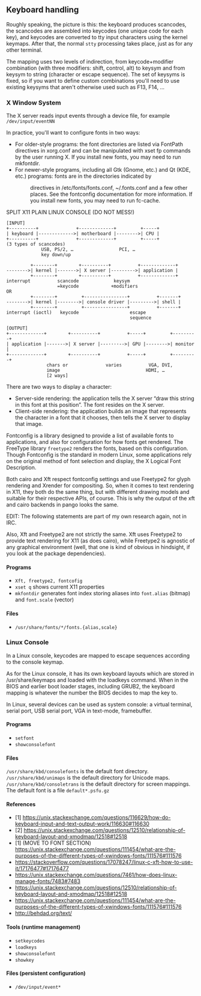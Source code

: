 ## Keyboard handling
Roughly speaking, the picture is this: the keyboard produces scancodes, the scancodes are assembled into keycodes (one unique code for each key), and keycodes are converted to tty input characters using the kernel keymaps. After that, the normal `stty` processing takes place, just as for any other terminal.

The mapping uses two levels of indirection, from keycode+modifier combination (with three modifiers: shift, control, alt) to keysym and from keysym to string (character or escape sequence). The set of keysyms is fixed, so if you want to define custom combinations you'll need to use existing keysyms that aren't otherwise used such as F13, F14, …

### X Window System
The X server reads input events through a device file, for example `/dev/input/eventNN`

In practice, you'll want to configure fonts in two ways:

* For older-style programs: the font directories are listed via FontPath directives in xorg.conf and can be manipulated with xset fp commands by the user running X. If you install new fonts, you may need to run mkfontdir.
* For newer-style programs, including all Gtk (Gnome, etc.) and Qt (KDE, etc.) programs: fonts are in the directories indicated by <dir> directives in /etc/fonts/fonts.conf, ~/.fonts.conf and a few other places. See the fontconfig documentation for more information. If you install new fonts, you may need to run fc-cache.


SPLIT X11 PLAIN LINUX CONSOLE (DO NOT MESS!)
```
[INPUT]
+----------+              +-------------+         +-----+
| keyboard |------------->| motherboard |-------->| CPU |
+----------+              +-------------+         +-----+
(3 types of scancodes)
             USB, PS/2, …                 PCI, …
             key down/up

         +--------+        +----------+          +-------------+
-------->| kernel |------->| X server |--------->| application |
         +--------+        +----------+          +-------------+
interrupt          scancode             keysym
                   =keycode            +modifiers
OR
         +--------+         +----------------+          +-------+
-------->| kernel |-------->| console driver |--------->| shell |
         +--------+         +----------------+          +-------+
interrupt (ioctl)   keycode                   escape 
                                              sequence

[OUTPUT]
+-------------+        +----------+          +-----+         +---------+
| application |------->| X server |---····-->| GPU |-------->| monitor |
+-------------+        +----------+          +-----+         +---------+
               chars or              varies          VGA, DVI,
               image                                HDMI, …
               [2 ways]
```
There are two ways to display a character:

* Server-side rendering: the application tells the X server “draw this string in this font at this position”. The font resides on the X server.
* Client-side rendering: the application builds an image that represents the character in a font that it chooses, then tells the X server to display that image.

Fontconfig is a library designed to provide a list of available fonts to applications, and also for configuration for how fonts get rendered. The FreeType library `freetype2` renders the fonts, based on this configuration. 
Though Fontconfig is the standard in modern Linux, some applications rely on the original method of font selection and display, the X Logical Font Description. 

Both cairo and Xft respect fontconfig settings and use Freetype2 for glyph rendering and Xrender for compositing. So, when it comes to text rendering in X11, they both do the same thing, but with different drawing models and suitable for their respective APIs, of course. This is why the output of the xft and cairo backends in pango looks the same.

EDIT: The following statements are part of my own research again, not in IRC.

Also, Xft and Freetype2 are not strictly the same. Xft uses Freetype2 to provide text rendering for X11 (as does cairo), while Freetype2 is agnostic of any graphical environment (well, that one is kind of obvious in hindsight, if you look at the package dependencies).

#### Programs
* `Xft, freetype2, fontcofig`
* `xset q` shows current X11 properties
* `mkfontdir` generates font index storing aliases into `font.alias` (bitmap) and `font.scale` (vector)

#### Files
* `/usr/share/fonts/*/fonts.{alias,scale}`

### Linux Console
In a Linux console, keycodes are mapped to escape sequences according to the console keymap.

As for the Linux console, it has its own keyboard layouts which are stored in /usr/share/keymaps and loaded with the loadkeys command. When in the BIOS and earlier boot loader stages, including GRUB2, the keyboard mapping is whatever the number the BIOS decides to map the key to.

In Linux, several devices can be used as system console: a virtual terminal, serial port, USB serial port, VGA in text-mode, framebuffer.

#### Programs
* `setfont`
* `showconsolefont`
#### Files
`/usr/share/kbd/consolefonts` is the default font directory.
`/usr/share/kbd/unimaps` is the default directory for Unicode maps.
`/usr/share/kbd/consoletrans` is the default directory for screen mappings.  The default font is a file `default*.psfu.gz`

#### References
* [1] https://unix.stackexchange.com/questions/116629/how-do-keyboard-input-and-text-output-work/116630#116630
* [2] https://unix.stackexchange.com/questions/12510/relationship-of-keyboard-layout-and-xmodmap/12518#12518
* [1] (MOVE TO FONT SECTION) https://unix.stackexchange.com/questions/111454/what-are-the-purposes-of-the-different-types-of-xwindows-fonts/111576#111576
* https://stackoverflow.com/questions/17078247/linux-c-xft-how-to-use-it/17176477#17176477
* https://unix.stackexchange.com/questions/7461/how-does-linux-manage-fonts/7483#7483
* https://unix.stackexchange.com/questions/12510/relationship-of-keyboard-layout-and-xmodmap/12518#12518
* https://unix.stackexchange.com/questions/111454/what-are-the-purposes-of-the-different-types-of-xwindows-fonts/111576#111576
* http://behdad.org/text/

#### Tools (runtime management)
* `setkeycodes`
* `loadkeys`
* `showconsolefont`
* `showkey`

#### Files (persistent configuration)
* `/dev/input/event*`
